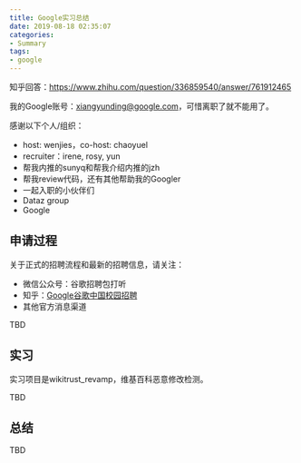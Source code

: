 ```yaml
---
title: Google实习总结
date: 2019-08-18 02:35:07
categories:
- Summary
tags:
- google
---
```


知乎回答：https://www.zhihu.com/question/336859540/answer/761912465

我的Google账号：xiangyunding@google.com，可惜离职了就不能用了。

感谢以下个人/组织：

- host: wenjies，co-host: chaoyuel
- recruiter：irene, rosy, yun
- 帮我内推的sunyq和帮我介绍内推的jzh
- 帮我review代码，还有其他帮助我的Googler
- 一起入职的小伙伴们
- Dataz group
- Google

## 申请过程

关于正式的招聘流程和最新的招聘信息，请关注：

- 微信公众号：谷歌招聘包打听
- 知乎：<a href="https://www.zhihu.com/org/googlegu-ge-zhong-guo-xiao-yuan-zhao-pin/activities">Google谷歌中国校园招聘</a>
- 其他官方消息渠道

TBD

## 实习

实习项目是wikitrust_revamp，维基百科恶意修改检测。

TBD

## 总结

TBD